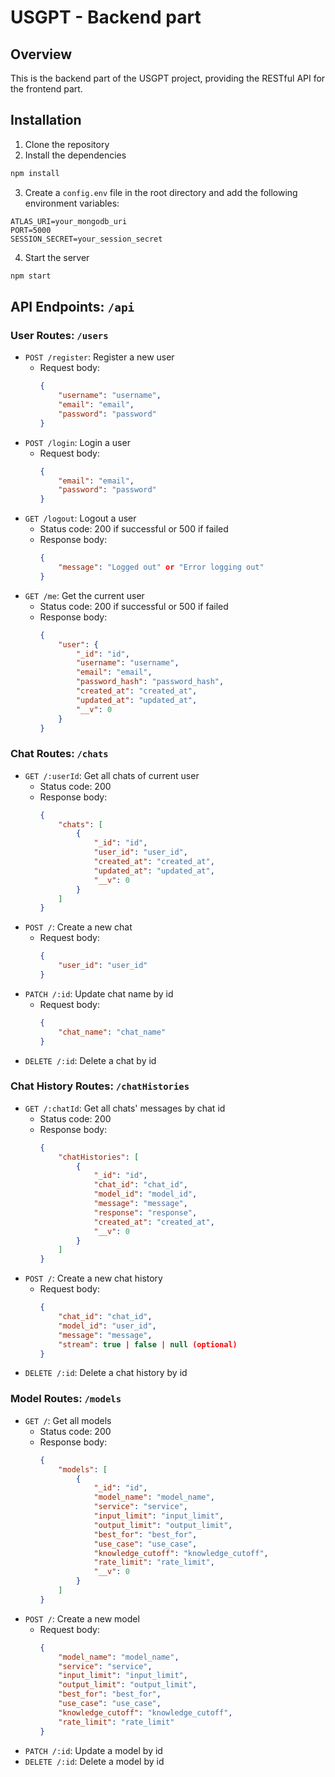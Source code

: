 # USGPT - Backend part

## Overview
This is the backend part of the USGPT project, providing the RESTful API for the frontend part.

## Installation
1. Clone the repository
2. Install the dependencies
```bash
npm install
```
3. Create a `config.env` file in the root directory and add the following environment variables:
```
ATLAS_URI=your_mongodb_uri
PORT=5000
SESSION_SECRET=your_session_secret
```
4. Start the server
```bash
npm start
```

## API Endpoints: `/api`

### User Routes: `/users`
- `POST /register`: Register a new user
    - Request body:
        ```json
        {
            "username": "username",
            "email": "email",
            "password": "password"
        }
        ```
- `POST /login`: Login a user
    - Request body:
        ```json
        {
            "email": "email",
            "password": "password"
        }
        ```
- `GET /logout`: Logout a user
    - Status code: 200 if successful or 500 if failed
    - Response body:
        ```json
        {
            "message": "Logged out" or "Error logging out"
        }
        ```
- `GET /me`: Get the current user
    - Status code: 200 if successful or 500 if failed
    - Response body:
        ```json
        {
            "user": {
                "_id": "id",
                "username": "username",
                "email": "email",
                "password_hash": "password_hash",
                "created_at": "created_at",
                "updated_at": "updated_at",
                "__v": 0
            }
        }
        ```

### Chat Routes: `/chats`
- `GET /:userId`: Get all chats of current user
    - Status code: 200
    - Response body:
        ```json
        {
            "chats": [
                {
                    "_id": "id",
                    "user_id": "user_id",
                    "created_at": "created_at",
                    "updated_at": "updated_at",
                    "__v": 0
                }
            ]
        }
        ```
- `POST /`: Create a new chat
    - Request body:
        ```json
        {
            "user_id": "user_id"
        }
        ```
- `PATCH /:id`: Update chat name by id
    - Request body:
        ```json
        {
            "chat_name": "chat_name"
        }
        ```
- `DELETE /:id`: Delete a chat by id

### Chat History Routes: `/chatHistories`
- `GET /:chatId`: Get all chats' messages by chat id
    - Status code: 200
    - Response body:
        ```json
        {
            "chatHistories": [
                {
                    "_id": "id",
                    "chat_id": "chat_id",
                    "model_id": "model_id",
                    "message": "message",
                    "response": "response",
                    "created_at": "created_at",
                    "__v": 0
                }
            ]
        }
        ```
- `POST /`: Create a new chat history
    - Request body:
        ```json
        {
            "chat_id": "chat_id",
            "model_id": "user_id",
            "message": "message",
            "stream": true | false | null (optional)
        }
        ```
- `DELETE /:id`: Delete a chat history by id

### Model Routes: `/models`
- `GET /`: Get all models
    - Status code: 200
    - Response body:
        ```json
        {
            "models": [
                {
                    "_id": "id",
                    "model_name": "model_name",
                    "service": "service",
                    "input_limit": "input_limit",
                    "output_limit": "output_limit",
                    "best_for": "best_for",
                    "use_case": "use_case",
                    "knowledge_cutoff": "knowledge_cutoff",
                    "rate_limit": "rate_limit",
                    "__v": 0
                }
            ]
        }
        ```
- `POST /`: Create a new model
    - Request body:
        ```json
        {
            "model_name": "model_name",
            "service": "service",
            "input_limit": "input_limit",
            "output_limit": "output_limit",
            "best_for": "best_for",
            "use_case": "use_case",
            "knowledge_cutoff": "knowledge_cutoff",
            "rate_limit": "rate_limit"
        }
        ```
- `PATCH /:id`: Update a model by id
- `DELETE /:id`: Delete a model by id
